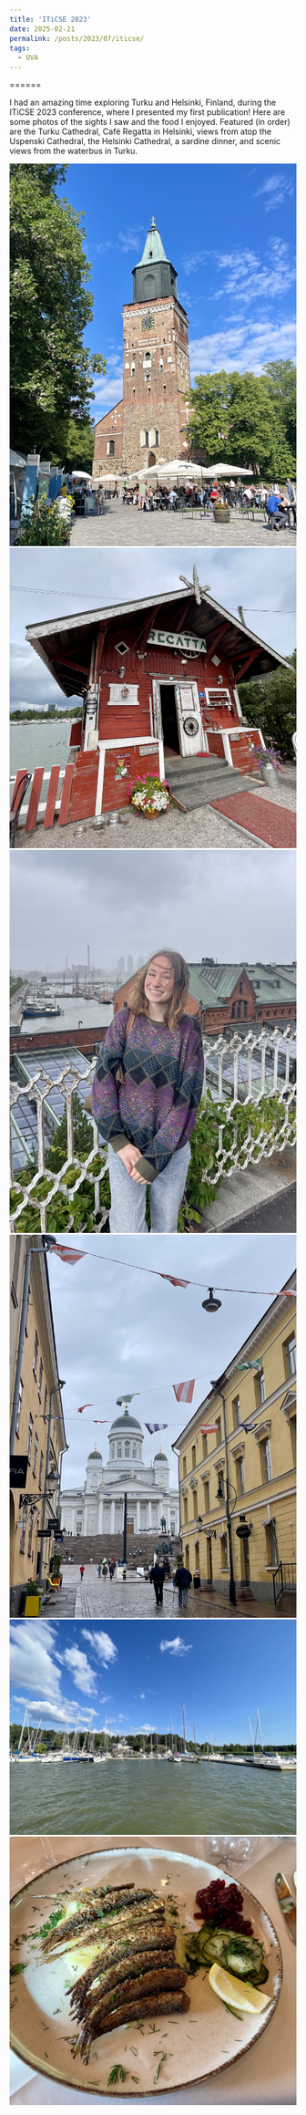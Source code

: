 ```yaml
---
title: 'ITiCSE 2023'
date: 2025-02-21
permalink: /posts/2023/07/iticse/
tags:
  - UVA
---
```


======

I had an amazing time exploring Turku and Helsinki, Finland, during the ITiCSE 2023 conference, where I presented my first publication! Here are some photos of the sights I saw and the food I enjoyed. Featured (in order) are the Turku Cathedral, Café Regatta in Helsinki, views from atop the Uspenski Cathedral, the Helsinki Cathedral, a sardine dinner, and scenic views from the waterbus in Turku.

![image](page_imgs/iticse1.JPG)
![image](page_imgs/iticse3.JPG)
![image](page_imgs/iticse4.JPG)
![image](page_imgs/iticse5.JPG)
![image](page_imgs/iticse6.JPG)
![image](page_imgs/iticse2.JPG)

